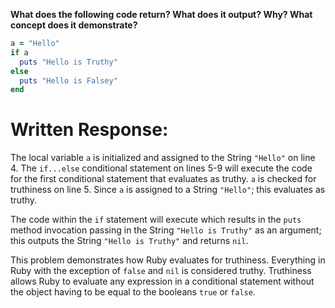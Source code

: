 **What does the following code return? What does it output? Why? What concept does it demonstrate?**

```ruby
a = "Hello"
if a
  puts "Hello is Truthy"
else
  puts "Hello is Falsey"
end
```
# Written Response:

The local variable `a` is initialized and assigned to the String `"Hello"` on line 4. The `if...else` conditional statement on lines 5-9 will execute the code for the first conditional statement that evaluates as truthy. `a` is checked for truthiness on line 5. Since `a` is assigned to a String `"Hello"`; this evaluates as truthy. 

The code within the `if` statement will execute which results in the `puts` method invocation passing in the String `"Hello is Truthy"` as an argument; this outputs the String `"Hello is Truthy"` and returns `nil`.

This problem demonstrates how Ruby evaluates for truthiness. Everything in Ruby with the exception of `false` and `nil` is considered truthy. Truthiness allows Ruby to evaluate any expression in a conditional statement without the object having to be equal to the booleans `true` or `false`.

